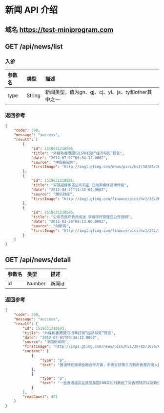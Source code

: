 # 新闻 API 介绍
## 域名 https://test-miniprogram.com
## GET /api/news/list

### 入参

| 参数名 | 类型      | 描述                                                |
|:-------|:----------|:----------------------------------------------------|
| type   | String    | 新闻类型，值为gn、gj、cj、yl、js、ty和other其中之一 |

### 返回参考

```json
{
    "code": 200,
    "message": "success",
    "result": [
        {
            "id": 1519631218506,
            "title": "外媒称香港回归15年打破“经济将死”预言",
            "date": "2012-07-01T09:34:12.000Z",
            "source": "中国新闻网",
            "firstImage": "http://img1.gtimg.com/news/pics/hv1/38/85/1076/69988613.jpg"
        },
        {
            "id": 1519631218591,
            "title": "实德指媒体窃公司机密 已向某媒体递律师函",
            "date": "2012-04-21T11:32:04.000Z",
            "source": "腾讯财经",
            "firstImage": "http://img1.gtimg.com/finance/pics/hv1/33/207/1023/66573393.jpg"
        },
        {
            "id": 1519631218595,
            "title": "公务员医疗费用成迷 学者呼吁管理应公开透明",
            "date": "2012-02-26T08:13:00.000Z",
            "source": "财新网",
            "firstImage": "http://img1.gtimg.com/finance/pics/hv1/241/102/983/63945826.jpg"
        }
    ]
}
```

## GET /api/news/detail

| 参数名 | 类型      | 描述   |
|:-------|:----------|:-------|
| id     | Number    | 新闻id |

### 返回参考

```json
{
    "code": 200,
    "message": "success",
    "result": {
        "id": 1519631218693,
        "title": "外媒称香港回归15年打破“经济将死”预言",
        "date": "2012-07-01T09:34:12.000Z",
        "source": "中国新闻网",
        "firstImage": "http://img1.gtimg.com/news/pics/hv1/38/85/1076/69988613.jpg",
        "content": [
            {
                "type": "p",
                "text": "报道特别强调金融合作方面，中央支持第三方利用香港办理人民币贸易投资结算，进一步丰富香港人民币离岸产品”。自1997年7月1日回归之后，香港与内地的经济关系日益紧密，“北京方面迫切希望利用这个全球金融中心来进行重大改革试验，比如将人民币国际化的努力。”"
            },
            {
                "type": "p",
                "text": "一些香港居民在接受美国CNN采访时表达了对香港特区以及新任特首的看法。多数香港居民认为，回归以来，“一国两制”实行得不错，相信“一国两制”将进展良好，相信香港的前途会更光明。希望新任特首上台后，能进一步改善包括住房在内的民生条件。"
            }
        ],
        "readCount": 471
    }
}
```
